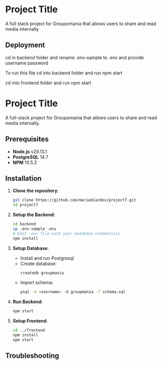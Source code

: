 # Project Title

A full stack project for Groupomania that allows users to share and read media internally 
## Deployment

cd in backend folder and 
rename .env-sample to .env and provide username password 

To run this file cd into backend folder and run npm start

cd into frontend folder and run npm start


# Project Title

A full-stack project for Groupomania that allows users to share and read media internally.

## Prerequisites

- **Node.js** v20.13.1
- **PostgreSQL**  14.7 
- **NPM** 10.5.2

## Installation

1. **Clone the repository**:
   ```sh
   git clone https://github.com/mariadiazdev/project7.git
   cd project7
   ```

2. **Setup the Backend**:
   ```sh
   cd backend
   cp .env-sample .env
   # Edit .env file with your database credentials
   npm install
   ```

3. **Setup Database**:
   - Install and run Postgresql
   - Create  database:
     ```sh
     createdb groupmania
     ```
   - Import schema:
     ```sh
     psql -U <username> -d groupmania -f schema.sql
     ```

4. **Run Backend**:
   ```sh
   npm start
   ```

5. **Setup Frontend**:
   ```sh
   cd ../frontend
   npm install
   npm start
   ```

## Troubleshooting

